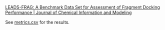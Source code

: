 [LEADS-FRAG: A Benchmark Data Set for Assessment of Fragment Docking Performance | Journal of Chemical Information and Modeling](https://pubs.acs.org/doi/10.1021/acs.jcim.0c00693)

See [metrics.csv](glide-docking/1/results/metrics.csv) for the results.
